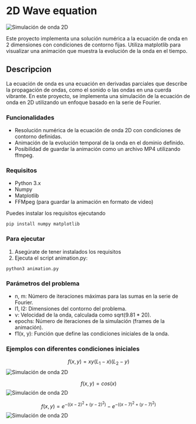 # 2D Wave equation

![Simulación de onda 2D](video_pre.gif)

Este proyecto implementa una solución numérica a la ecuación de onda en 2 dimensiones con condiciones de contorno fijas. Utiliza matplotlib para visualizar una animación que muestra la evolución de la onda en el tiempo.

## Descripcion

La ecuación de onda es una ecuación en derivadas parciales que describe la propagación de ondas, como el sonido o las ondas en una cuerda vibrante. En este proyecto, se implementa una simulación de la ecuación de onda en 2D utilizando un enfoque basado en la serie de Fourier.

### Funcionalidades
* Resolución numérica de la ecuación de onda 2D con condiciones de contorno definidas.
* Animación de la evolución temporal de la onda en el dominio definido.
* Posibilidad de guardar la animación como un archivo MP4 utilizando ffmpeg.


### Requisitos
* Python 3.x
* Numpy
* Matplotlib
* FFMpeg (para guardar la animación en formato de video)


Puedes instalar los requisitos ejecutando
```
pip install numpy matplotlib
```

### Para ejecutar
1. Asegúrate de tener instalados los requisitos
2. Ejecuta el script animation.py:

```
python3 animation.py
```

### Parámetros del problema
* n, m: Número de iteraciones máximas para las sumas en la serie de Fourier.
* l1, l2: Dimensiones del contorno del problema.
* v: Velocidad de la onda, calculada como sqrt(9.81 * 20).
* epochs: Número de iteraciones de la simulación (frames de la animación).
* f1(x, y): Función que define las condiciones iniciales de la onda.

### Ejemplos con diferentes condiciones iniciales
$$ f(x,y) = xy(L_1-x)(L_2-y)$$
![Simulación de onda 2D](video1.gif)

$$ f(x,y) = cos(x)$$
![Simulación de onda 2D](video2.gif)

$$ f(x,y) = e^{-((x-2)^2+(y-2)^2)}-e^{-((x-7)^2+(y-7)^2)}$$
![Simulación de onda 2D](video3.gif)
